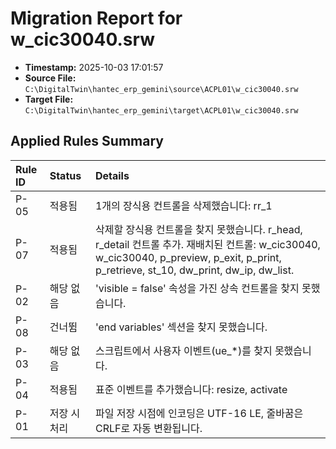 # Migration Report for w_cic30040.srw

- **Timestamp:** 2025-10-03 17:01:57
- **Source File:** `C:\DigitalTwin\hantec_erp_gemini\source\ACPL01\w_cic30040.srw`
- **Target File:** `C:\DigitalTwin\hantec_erp_gemini\target\ACPL01\w_cic30040.srw`

## Applied Rules Summary

| Rule ID | Status    | Details                               |
|:--------|:----------|:--------------------------------------|
| P-05 | 적용됨 | 1개의 장식용 컨트롤을 삭제했습니다: rr_1 |
| P-07 | 적용됨 | 삭제할 장식용 컨트롤을 찾지 못했습니다. r_head, r_detail 컨트롤 추가. 재배치된 컨트롤: w_cic30040, w_cic30040, p_preview, p_exit, p_print, p_retrieve, st_10, dw_print, dw_ip, dw_list. |
| P-02 | 해당 없음 | 'visible = false' 속성을 가진 상속 컨트롤을 찾지 못했습니다. |
| P-08 | 건너뜀 | 'end variables' 섹션을 찾지 못했습니다. |
| P-03 | 해당 없음 | 스크립트에서 사용자 이벤트(ue_*)를 찾지 못했습니다. |
| P-04 | 적용됨 | 표준 이벤트를 추가했습니다: resize, activate |
| P-01 | 저장 시 처리 | 파일 저장 시점에 인코딩은 UTF-16 LE, 줄바꿈은 CRLF로 자동 변환됩니다. |
